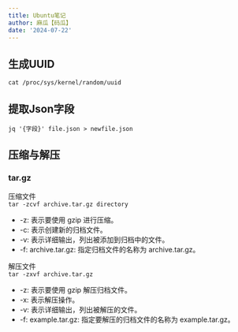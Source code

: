 ```yaml
---
title: Ubuntu笔记
author: 麻瓜【码瓜】
date: '2024-07-22'
---  
```

## 生成UUID
```
cat /proc/sys/kernel/random/uuid
```  
  
## 提取Json字段  
``` 
jq '{字段}' file.json > newfile.json
```  

## 压缩与解压   
### tar.gz  
  
压缩文件  
```tar -zcvf archive.tar.gz directory```   
* -z: 表示要使用 gzip 进行压缩。  
* -c: 表示创建新的归档文件。  
* -v: 表示详细输出，列出被添加到归档中的文件。  
* -f: archive.tar.gz: 指定归档文件的名称为 archive.tar.gz。   
   
解压文件    
```tar -zxvf archive.tar.gz```    
* -z: 表示要使用 gzip 解压归档文件。  
* -x: 表示解压操作。  
* -v: 表示详细输出，列出被解压的文件。  
* -f: example.tar.gz: 指定要解压的归档文件的名称为 example.tar.gz。  